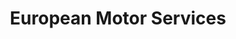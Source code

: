 ---
title: "European Motor Services"
url: /point-pleasant/european-motor-services/
shop: Autowerkstatt
---